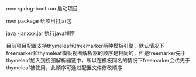mvn spring-boot:run 启动项目 

mvn package	给项目打jar包 

java -jar xxx.jar	执行java程序

目前项目配置支持thymeleaf和freemarker两种模板引擎，默认情况下freemarker和thymeleaf模板视图解析器的顺序是相同的，但是freemarker先于thymeleaf加入到视图解析器链中，所以在模板同名的情况下freemarker会优先于thymeleaf被使用，此顺序可通过配置文件修改顺序